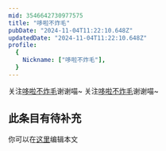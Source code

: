 ```yaml
---
mid: 3546642730977575
title: "哆啦不炸毛"
pubDate: "2024-11-04T11:22:10.648Z"
updatedDate: "2024-11-04T11:22:10.648Z"
profile:
  {
    Nickname: ["哆啦不炸毛"],
  }
---
```


关注[哆啦不炸毛](https://space.bilibili.com/3546642730977575)谢谢喵~ 关注[哆啦不炸毛](https://space.bilibili.com/3546642730977575)谢谢喵~

## 此条目有待补充
你可以在[这里](https://github.com/Yuhanawa/VTuber.ICU/edit/master/src/content/v/哆啦不炸毛/index.md)编辑本文
